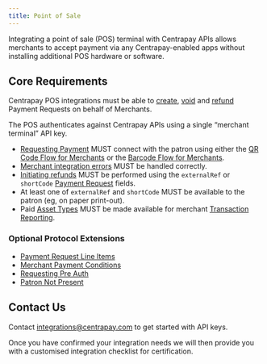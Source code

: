 ```yaml
---
title: Point of Sale
---
```


Integrating a point of sale (POS) terminal with Centrapay APIs allows merchants to accept payment via any Centrapay-enabled apps without installing additional POS hardware or software.

## Core Requirements

Centrapay POS integrations must be able to [create](https://docs.centrapay.com/api/payment-requests#create-a-payment-request), [void](https://docs.centrapay.com/api/payment-requests#void-a-payment-request-experimental) and [refund](https://docs.centrapay.com/api/payment-requests#refund-a-payment-request-experimental) Payment Requests on behalf of Merchants.

The POS authenticates against Centrapay APIs using a single “merchant terminal” API key.

- [Requesting Payment](/guides/requesting-payment) MUST connect with the patron using either the [QR Code Flow for Merchants](/guides/merchant-integration-qr-code-flow) or the [Barcode Flow for Merchants](/guides/merchant-integration-barcode-flow).
- [Merchant integration errors](https://docs.centrapay.com/guides/merchant-integration-error-handling) MUST be handled correctly.
- [Initiating refunds](https://docs.centrapay.com/guides/initiating-refunds) MUST be performed using the `externalRef` or `shortCode` [Payment Request](https://docs.centrapay.com/api/payment-requests#payment-request) fields.
- At least one of `externalRef` and `shortCode` MUST be available to the patron (eg, on paper print-out).
- Paid [Asset Types](https://docs.centrapay.com/api/asset-types) MUST be made available for merchant [Transaction Reporting](/guides/transaction-reporting).

### Optional Protocol Extensions

- [Payment Request Line Items](/guides/payment-request-line-items)
- [Merchant Payment Conditions](/guides/merchant-payment-conditions)
- [Requesting Pre Auth](/guides/requesting-pre-auth)
- [Patron Not Present](/guides/patron-not-present)


## Contact Us

Contact [integrations@centrapay.com](mailto:integrations@centrapay.com) to get started with API keys.

Once you have confirmed your integration needs we will then provide you with a customised integration checklist for certification.
